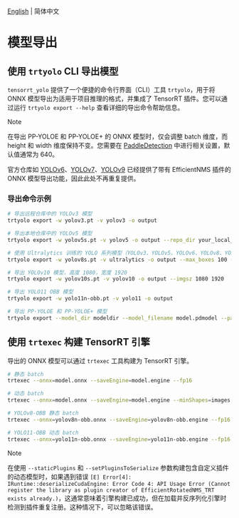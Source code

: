 [English](../en/model_export.md) | 简体中文

# 模型导出

## 使用 `trtyolo` CLI 导出模型

`tensorrt_yolo` 提供了一个便捷的命令行界面（CLI）工具 `trtyolo`，用于将 ONNX 模型导出为适用于项目推理的格式，并集成了 TensorRT 插件。您可以通过运行 `trtyolo export --help` 查看详细的导出命令帮助信息。

> [!NOTE]  
> 在导出 PP-YOLOE 和 PP-YOLOE+ 的 ONNX 模型时，仅会调整 batch 维度，而 height 和 width 维度保持不变。您需要在 [PaddleDetection](https://github.com/PaddlePaddle/PaddleDetection) 中进行相关设置，默认值通常为 640。
>
> 官方仓库如 [YOLOv6](https://github.com/meituan/YOLOv6/tree/main/deploy/ONNX#tensorrt-backend-tensorrt-version-800)、[YOLOv7](https://github.com/WongKinYiu/yolov7#export)、[YOLOv9](https://github.com/WongKinYiu/yolov9/issues/130#issue-2162045461) 已经提供了带有 EfficientNMS 插件的 ONNX 模型导出功能，因此此处不再重复提供。

### 导出命令示例

```bash
# 导出远程仓库中的 YOLOv3 模型
trtyolo export -w yolov3.pt -v yolov3 -o output

# 导出本地仓库中的 YOLOv5 模型
trtyolo export -w yolov5s.pt -v yolov5 -o output --repo_dir your_local_yolovs_repository

# 使用 Ultralytics 训练的 YOLO 系列模型（YOLOv3、YOLOv5、YOLOv6、YOLOv8、YOLOv9、YOLOv10、YOLO11），并指定插件参数，以动态 batch 导出
trtyolo export -w yolov8s.pt -v ultralytics -o output --max_boxes 100 --iou_thres 0.45 --conf_thres 0.25 -b -1

# 导出 YOLOv10 模型，高度 1080，宽度 1920
trtyolo export -w yolov10s.pt -v yolov10 -o output --imgsz 1080 1920

# 导出 YOLO11 OBB 模型
trtyolo export -w yolo11n-obb.pt -v yolo11 -o output

# 导出 PP-YOLOE 和 PP-YOLOE+ 模型
trtyolo export --model_dir modeldir --model_filename model.pdmodel --params_filename model.pdiparams -o output
```

## 使用 `trtexec` 构建 TensorRT 引擎

导出的 ONNX 模型可以通过 `trtexec` 工具构建为 TensorRT 引擎。

```bash
# 静态 batch
trtexec --onnx=model.onnx --saveEngine=model.engine --fp16

# 动态 batch
trtexec --onnx=model.onnx --saveEngine=model.engine --minShapes=images:1x3x640x640 --optShapes=images:4x3x640x640 --maxShapes=images:8x3x640x640 --fp16

# YOLOv8-OBB 静态 batch
trtexec --onnx=yolov8n-obb.onnx --saveEngine=yolov8n-obb.engine --fp16 --staticPlugins=./lib/plugin/libcustom_plugins.so --setPluginsToSerialize=./lib/plugin/libcustom_plugins.so

# YOLO11-OBB 动态 batch
trtexec --onnx=yolo11n-obb.onnx --saveEngine=yolo11n-obb.engine --fp16 --minShapes=images:1x3x640x640 --optShapes=images:4x3x640x640 --maxShapes=images:8x3x640x640 --staticPlugins=./lib/plugin/libcustom_plugins.so --setPluginsToSerialize=./lib/plugin/libcustom_plugins.so
```

> [!NOTE]  
> 在使用 `--staticPlugins` 和 `--setPluginsToSerialize` 参数构建包含自定义插件的动态模型时，如果遇到错误 `[E] Error[4]: IRuntime::deserializeCudaEngine: Error Code 4: API Usage Error (Cannot register the library as plugin creator of EfficientRotatedNMS_TRT exists already.)`，这通常意味着引擎构建已成功，但在加载并反序列化引擎时检测到插件重复注册。这种情况下，可以忽略该错误。
